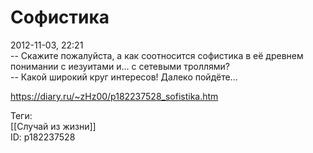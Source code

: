 Софистика
==========

   
 2012-11-03, 22:21   
  -- Скажите пожалуйста, а как соотносится софистика в её древнем понимании с иезуитами и... с сетевыми троллями?   
 -- Какой широкий круг интересов! Далеко пойдёте...   
    
 <https://diary.ru/~zHz00/p182237528_sofistika.htm>   
   
 Теги:   
 [[Случай из жизни]]   
 ID: p182237528